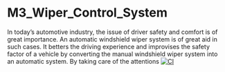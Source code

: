 # M3_Wiper_Control_System
In today’s automotive industry, the issue of driver safety and comfort is of great importance. An automatic windshield wiper system is of great aid in such cases. It betters the driving experience and improvises the safety factor of a vehicle by converting the manual windshield wiper system into an automatic system. By taking care of the attentions
[![CI](https://github.com/27042000/M3_Wiper_Control_System/actions/workflows/main.yml/badge.svg)](https://github.com/27042000/M3_Wiper_Control_System/actions/workflows/main.yml)
